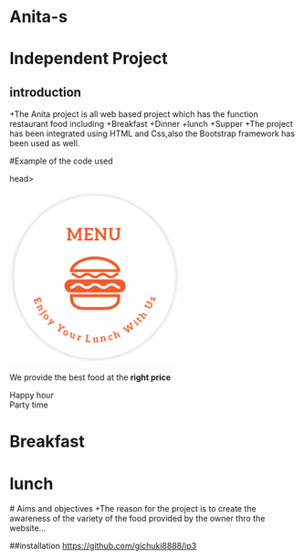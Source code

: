 # Anita-s

# Independent Project

## introduction
+The Anita project is all web based project which has the function restaurant food including
+Breakfast
+Dinner
+lunch
+Supper
+The project has been integrated using HTML and Css,also the Bootstrap framework has been used as well.

#Example of the code used

head>
  <meta charset="utf-8">
  <meta name="viewport" content="width=device-width, initial-scale=1">
  <link rel="stylesheet" href="css/styles.css" type="text/css">
  <link rel="stylesheet" href="css/bootstrap.css" type="text/css">
  <script src="js/jquery-3.2.1.js"></script>
  <script src="js/script.js"></script>
  <title>Anita's Kitchen</title>

</head>

<body>
  <div class="header">
    <img src="logoBig.png" alt="HTML5 Icon width=" 300 " height="300 " ">
    <p>We provide the best food at the <strong>right price</strong></p>
  </div>

  <div class="container-fluid menu">
    <div class="row">
      <div class="col-sm-3">
        <div class="row happy">Happy hour</div>
        <div class="row party">Party time</div>
      </div>
      <div class="col-sm-3 Breakfast">
        <h1>Breakfast</h1> </div>
      <div class="col-sm-3 lunch">
        <h1>lunch</h1></div>
      <div class="col-sm-3 Dinner">
# Aims and objectives
+The reason for the project is to create the awareness of the variety of the food provided by the owner thro
the website...

##installation
https://github.com/gichuki8888/ip3
